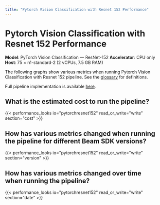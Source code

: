 ```yaml
---
title: "Pytorch Vision Classification with Resnet 152 Performance"
---
```


<!--
Licensed under the Apache License, Version 2.0 (the "License");
you may not use this file except in compliance with the License.
You may obtain a copy of the License at

http://www.apache.org/licenses/LICENSE-2.0

Unless required by applicable law or agreed to in writing, software
distributed under the License is distributed on an "AS IS" BASIS,
WITHOUT WARRANTIES OR CONDITIONS OF ANY KIND, either express or implied.
See the License for the specific language governing permissions and
limitations under the License.
-->

# Pytorch Vision Classification with Resnet 152 Performance

**Model**: PyTorch Vision Classification — ResNet-152
**Accelerator**: CPU only
**Host**: 75 × n1-standard-2 (2 vCPUs, 7.5 GB RAM)

The following graphs show various metrics when running Pytorch Vision Classification with Resnet 152 pipeline.
See the [glossary](/performance/glossary) for definitions.

Full pipeline implementation is available [here](https://github.com/apache/beam/blob/master/sdks/python/apache_beam/examples/inference/pytorch_image_classification.py).

## What is the estimated cost to run the pipeline?

{{< performance_looks io="pytorchresnet152" read_or_write="write" section="cost" >}}

## How has various metrics changed when running the pipeline for different Beam SDK versions?

{{< performance_looks io="pytorchresnet152" read_or_write="write" section="version" >}}

## How has various metrics changed over time when running the pipeline?

{{< performance_looks io="pytorchresnet152" read_or_write="write" section="date" >}}
